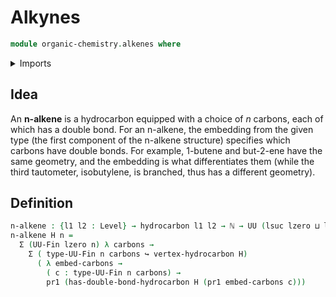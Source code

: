 # Alkynes

```agda
module organic-chemistry.alkenes where
```

<details><summary>Imports</summary>
```agda
open import organic-chemistry.hydrocarbons
open import organic-chemistry.saturated-carbons
open import foundation.dependent-pair-types
open import foundation.embeddings
open import foundation.universe-levels
open import elementary-number-theory.natural-numbers
open import univalent-combinatorics.finite-types
```
</details>

## Idea

An **n-alkene** is a hydrocarbon equipped with a choice of $n$ carbons, each of which has a double bond. For an n-alkene, the embedding from the given type (the first component of the n-alkene structure) specifies which carbons have double bonds. For example, 1-butene and but-2-ene have the same geometry, and the embedding is what differentiates them (while the third tautometer, isobutylene, is branched, thus has a different geometry).

## Definition

```agda
n-alkene : {l1 l2 : Level} → hydrocarbon l1 l2 → ℕ → UU (lsuc lzero ⊔ l1 ⊔ l2)
n-alkene H n =
  Σ (UU-Fin lzero n) λ carbons →
    Σ ( type-UU-Fin n carbons ↪ vertex-hydrocarbon H)
      ( λ embed-carbons →
        ( c : type-UU-Fin n carbons) →
        pr1 (has-double-bond-hydrocarbon H (pr1 embed-carbons c)))
```
